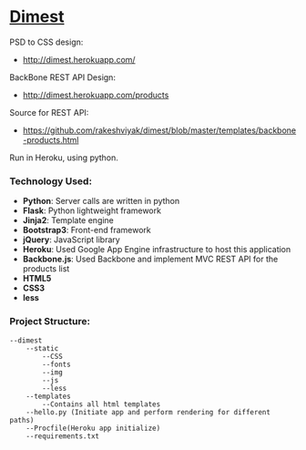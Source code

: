 [Dimest](http://dimest.herokuapp.com/)
========

PSD to CSS design:

- http://dimest.herokuapp.com/



BackBone REST API Design:

- http://dimest.herokuapp.com/products

Source for REST API:

- https://github.com/rakeshviyak/dimest/blob/master/templates/backbone-products.html

Run in Heroku, using python. 


### Technology Used:
	
- **Python**: Server calls are written in python 
- **Flask**: Python lightweight framework
- **Jinja2**: Template engine
- **Bootstrap3**: Front-end framework
- **jQuery**: JavaScript library
- **Heroku**: Used Google App Engine infrastructure to host this application 
- **Backbone.js**: Used Backbone and implement MVC REST API for the products list
- **HTML5**
- **CSS3**
- **less**


### Project Structure:
	--dimest
		--static
			--CSS
			--fonts
			--img
			--js
			--less
		--templates
			--Contains all html templates
		--hello.py (Initiate app and perform rendering for different paths)
		--Procfile(Heroku app initialize)
		--requirements.txt